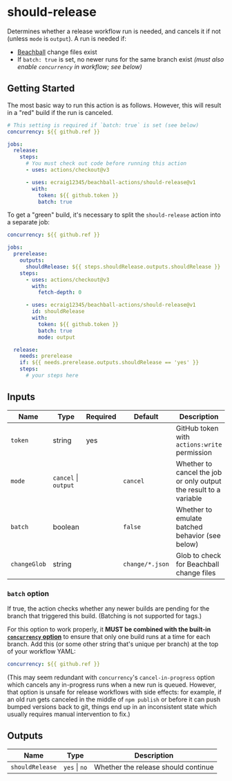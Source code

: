 # should-release

Determines whether a release workflow run is needed, and cancels it if not (unless `mode` is `output`). A run is needed if:

- [Beachball](https://microsoft.github.io/beachball) change files exist
- If `batch: true` is set, no newer runs for the same branch exist _(must also enable `concurrency` in workflow; see below)_

## Getting Started

The most basic way to run this action is as follows. However, this will result in a "red" build if the run is canceled.

```yaml
# This setting is required if `batch: true` is set (see below)
concurrency: ${{ github.ref }}

jobs:
  release:
    steps:
      # You must check out code before running this action
      - uses: actions/checkout@v3

      - uses: ecraig12345/beachball-actions/should-release@v1
        with:
          token: ${{ github.token }}
          batch: true
```

To get a "green" build, it's necessary to split the `should-release` action into a separate job:

```yaml
concurrency: ${{ github.ref }}

jobs:
  prerelease:
    outputs:
      shouldRelease: ${{ steps.shouldRelease.outputs.shouldRelease }}
    steps:
      - uses: actions/checkout@v3
        with:
          fetch-depth: 0

      - uses: ecraig12345/beachball-actions/should-release@v1
        id: shouldRelease
        with:
          token: ${{ github.token }}
          batch: true
          mode: output

  release:
    needs: prerelease
    if: ${{ needs.prerelease.outputs.shouldRelease == 'yes' }}
    steps:
      # your steps here
```

## Inputs

| Name         | Type                 | Required | Default         | Description                                                       |
| ------------ | -------------------- | -------- | --------------- | ----------------------------------------------------------------- |
| `token`      | string               | yes      |                 | GitHub token with `actions:write` permission                      |
| `mode`       | `cancel` \| `output` |          | `cancel`        | Whether to cancel the job or only output the result to a variable |
| `batch`      | boolean              |          | `false`         | Whether to emulate batched behavior (see below)                   |
| `changeGlob` | string               |          | `change/*.json` | Glob to check for Beachball change files                          |

### `batch` option

If true, the action checks whether any newer builds are pending for the branch that triggered this build. (Batching is not supported for tags.)

For this option to work properly, it **MUST be combined with the built-in [`concurrency` option](https://docs.github.com/en/actions/using-workflows/workflow-syntax-for-github-actions#concurrency)** to ensure that only one build runs at a time for each branch. Add this (or some other string that's unique per branch) at the top of your workflow YAML:

```yaml
concurrency: ${{ github.ref }}
```

(This may seem redundant with `concurrency`'s `cancel-in-progress` option which cancels any in-progress runs when a new run is queued. However, that option is unsafe for release workflows with side effects: for example, if an old run gets canceled in the middle of `npm publish` or before it can push bumped versions back to git, things end up in an inconsistent state which usually requires manual intervention to fix.)

## Outputs

| Name            | Type          | Description                         |
| --------------- | ------------- | ----------------------------------- |
| `shouldRelease` | `yes` \| `no` | Whether the release should continue |
